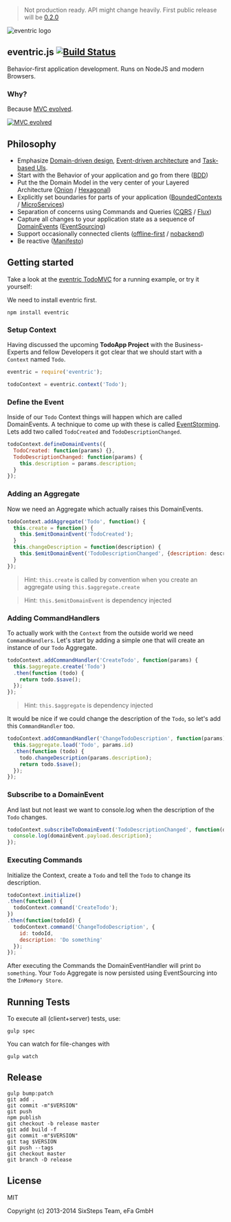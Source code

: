 > Not production ready. API might change heavily. First public release will be [0.2.0](https://github.com/efacilitation/eventric/milestones/0.2.0)


![eventric logo](https://raw.githubusercontent.com/wiki/efacilitation/eventric/eventric_logo.png)

## eventric.js [![Build Status](https://travis-ci.org/efacilitation/eventric.svg?branch=master)](https://travis-ci.org/efacilitation/eventric)

Behavior-first application development. Runs on NodeJS and modern Browsers.


### Why?

Because [MVC evolved](http://sixsteps.ghost.io/mvc-evolved/).

[![MVC evolved](http://img.youtube.com/vi/XSc7NPedAxw/0.jpg)](http://www.youtube.com/watch?v=XSc7NPedAxw)


## Philosophy

* Emphasize [Domain-driven design](https://www.goodreads.com/book/show/179133.Domain_Driven_Design), [Event-driven architecture](https://www.goodreads.com/book/show/12369902-event-centric) and [Task-based UIs](http://cqrs.wordpress.com/documents/task-based-ui).
* Start with the Behavior of your application and go from there ([BDD](http://dannorth.net/introducing-bdd/))
* Put the the Domain Model in the very center of your Layered Architecture ([Onion](http://jeffreypalermo.com/blog/the-onion-architecture-part-1/) / [Hexagonal](http://alistair.cockburn.us/Hexagonal+architecture))
* Explicitly set boundaries for parts of your application ([BoundedContexts](https://en.wikipedia.org/wiki/Domain-driven_design#Bounded_context) / [MicroServices](http://martinfowler.com/articles/microservices.html))
* Separation of concerns using Commands and Queries ([CQRS](http://msdn.microsoft.com/en-us/library/jj554200.aspx) / [Flux](https://facebook.github.io/flux))
* Capture all changes to your application state as a sequence of [DomainEvents](http://www.udidahan.com/2009/06/14/domain-events-salvation/) ([EventSourcing](http://martinfowler.com/eaaDev/EventSourcing.html))
* Support occasionally connected clients ([offline-first](http://offlinefirst.org) / [nobackend](https://github.com/noBackend/nobackend.org))
* Be reactive ([Manifesto](http://www.reactivemanifesto.org))


## Getting started

Take a look at the [eventric TodoMVC](https://github.com/efacilitation/eventric-todoMVC) for a running example, or try it yourself:

We need to install eventric first.

```
npm install eventric
```


### Setup Context

Having discussed the upcoming **TodoApp Project** with the Business-Experts and fellow Developers it got clear that we should start with a `Context` named `Todo`.

```javascript
eventric = require('eventric');

todoContext = eventric.context('Todo');
```


### Define the Event

Inside of our `Todo` Context things will happen which are called DomainEvents. A technique to come up with these is called [EventStorming](http://ziobrando.blogspot.co.uk/2013/11/introducing-event-storming.html). Lets add two called `TodoCreated` and `TodoDescriptionChanged`.

```javascript
todoContext.defineDomainEvents({
  TodoCreated: function(params) {},
  TodoDescriptionChanged: function(params) {
    this.description = params.description;
  }
});
```


### Adding an Aggregate

Now we need an Aggregate which actually raises this DomainEvents.

```javascript
todoContext.addAggregate('Todo', function() {
  this.create = function() {
    this.$emitDomainEvent('TodoCreated');
  }
  this.changeDescription = function(description) {
    this.$emitDomainEvent('TodoDescriptionChanged', {description: description});
  }
});
```
> Hint: `this.create` is called by convention when you create an aggregate using `this.$aggregate.create`

> Hint: `this.$emitDomainEvent` is dependency injected


### Adding CommandHandlers

To actually work with the `Context` from the outside world we need `CommandHandlers`. Let's start by adding a simple one that will create an instance of our `Todo` Aggregate.

```javascript
todoContext.addCommandHandler('CreateTodo', function(params) {
  this.$aggregate.create('Todo')
  .then(function (todo) {
    return todo.$save();
  });
});
```
> Hint: `this.$aggregate` is dependency injected

It would be nice if we could change the description of the `Todo`, so let's add this `CommandHandler` too.

```javascript
todoContext.addCommandHandler('ChangeTodoDescription', function(params) {
  this.$aggregate.load('Todo', params.id)
  .then(function (todo) {
    todo.changeDescription(params.description);
    return todo.$save();
  });
});
```


### Subscribe to a DomainEvent

And last but not least we want to console.log when the description of the `Todo` changes.

```javascript
todoContext.subscribeToDomainEvent('TodoDescriptionChanged', function(domainEvent) {
  console.log(domainEvent.payload.description);
});
```


### Executing Commands

Initialize the Context, create a `Todo` and tell the `Todo` to change its description.

```javascript
todoContext.initialize()
.then(function() {
  todoContext.command('CreateTodo');
})
.then(function(todoId) {
  todoContext.command('ChangeTodoDescription', {
    id: todoId,
    description: 'Do something'
  });
});
```
After executing the Commands the DomainEventHandler will print `Do something`. Your `Todo` Aggregate is now persisted using EventSourcing into the `InMemory Store`.


## Running Tests

To execute all (client+server) tests, use:

```shell
gulp spec
```

You can watch for file-changes with

```shell
gulp watch
```


## Release

```
gulp bump:patch
git add .
git commit -m"$VERSION"
git push
npm publish
git checkout -b release master
git add build -f
git commit -m"$VERSION"
git tag $VERSION
git push --tags
git checkout master
git branch -D release
```


## License

MIT

Copyright (c) 2013-2014 SixSteps Team, eFa GmbH

